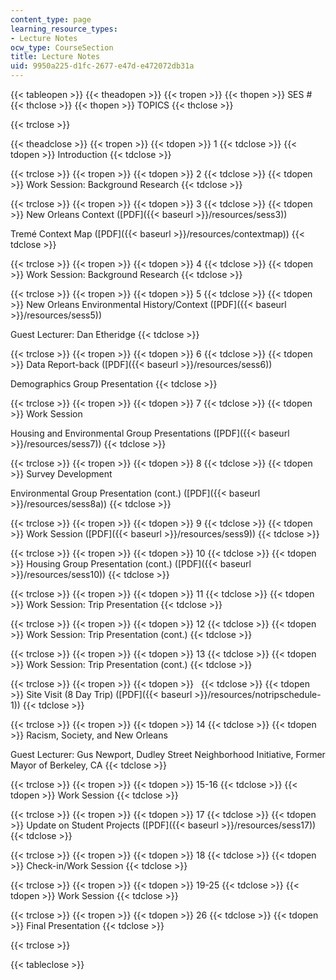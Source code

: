 ```yaml
---
content_type: page
learning_resource_types:
- Lecture Notes
ocw_type: CourseSection
title: Lecture Notes
uid: 9950a225-d1fc-2677-e47d-e472072db31a
---
```


{{< tableopen >}}
{{< theadopen >}}
{{< tropen >}}
{{< thopen >}}
SES #
{{< thclose >}}
{{< thopen >}}
TOPICS
{{< thclose >}}

{{< trclose >}}

{{< theadclose >}}
{{< tropen >}}
{{< tdopen >}}
1
{{< tdclose >}}
{{< tdopen >}}
Introduction
{{< tdclose >}}

{{< trclose >}}
{{< tropen >}}
{{< tdopen >}}
2
{{< tdclose >}}
{{< tdopen >}}
Work Session: Background Research
{{< tdclose >}}

{{< trclose >}}
{{< tropen >}}
{{< tdopen >}}
3
{{< tdclose >}}
{{< tdopen >}}
New Orleans Context ([PDF]({{< baseurl >}}/resources/sess3))  
  
Tremé Context Map ([PDF]({{< baseurl >}}/resources/contextmap))
{{< tdclose >}}

{{< trclose >}}
{{< tropen >}}
{{< tdopen >}}
4
{{< tdclose >}}
{{< tdopen >}}
Work Session: Background Research
{{< tdclose >}}

{{< trclose >}}
{{< tropen >}}
{{< tdopen >}}
5
{{< tdclose >}}
{{< tdopen >}}
New Orleans Environmental History/Context ([PDF]({{< baseurl >}}/resources/sess5))  
  
Guest Lecturer: Dan Etheridge
{{< tdclose >}}

{{< trclose >}}
{{< tropen >}}
{{< tdopen >}}
6
{{< tdclose >}}
{{< tdopen >}}
Data Report-back ([PDF]({{< baseurl >}}/resources/sess6))  
  
Demographics Group Presentation
{{< tdclose >}}

{{< trclose >}}
{{< tropen >}}
{{< tdopen >}}
7
{{< tdclose >}}
{{< tdopen >}}
Work Session  
  
Housing and Environmental Group Presentations ([PDF]({{< baseurl >}}/resources/sess7))
{{< tdclose >}}

{{< trclose >}}
{{< tropen >}}
{{< tdopen >}}
8
{{< tdclose >}}
{{< tdopen >}}
Survey Development  
  
Environmental Group Presentation (cont.) ([PDF]({{< baseurl >}}/resources/sess8a))
{{< tdclose >}}

{{< trclose >}}
{{< tropen >}}
{{< tdopen >}}
9
{{< tdclose >}}
{{< tdopen >}}
Work Session ([PDF]({{< baseurl >}}/resources/sess9))
{{< tdclose >}}

{{< trclose >}}
{{< tropen >}}
{{< tdopen >}}
10
{{< tdclose >}}
{{< tdopen >}}
Housing Group Presentation (cont.) ([PDF]({{< baseurl >}}/resources/sess10))
{{< tdclose >}}

{{< trclose >}}
{{< tropen >}}
{{< tdopen >}}
11
{{< tdclose >}}
{{< tdopen >}}
Work Session: Trip Presentation
{{< tdclose >}}

{{< trclose >}}
{{< tropen >}}
{{< tdopen >}}
12
{{< tdclose >}}
{{< tdopen >}}
Work Session: Trip Presentation (cont.)
{{< tdclose >}}

{{< trclose >}}
{{< tropen >}}
{{< tdopen >}}
13
{{< tdclose >}}
{{< tdopen >}}
Work Session: Trip Presentation (cont.)
{{< tdclose >}}

{{< trclose >}}
{{< tropen >}}
{{< tdopen >}}
 
{{< tdclose >}}
{{< tdopen >}}
Site Visit (8 Day Trip) ([PDF]({{< baseurl >}}/resources/notripschedule-1))
{{< tdclose >}}

{{< trclose >}}
{{< tropen >}}
{{< tdopen >}}
14
{{< tdclose >}}
{{< tdopen >}}
Racism, Society, and New Orleans  
  
Guest Lecturer: Gus Newport, Dudley Street Neighborhood Initiative, Former Mayor of Berkeley, CA
{{< tdclose >}}

{{< trclose >}}
{{< tropen >}}
{{< tdopen >}}
15-16
{{< tdclose >}}
{{< tdopen >}}
Work Session
{{< tdclose >}}

{{< trclose >}}
{{< tropen >}}
{{< tdopen >}}
17
{{< tdclose >}}
{{< tdopen >}}
Update on Student Projects ([PDF]({{< baseurl >}}/resources/sess17))
{{< tdclose >}}

{{< trclose >}}
{{< tropen >}}
{{< tdopen >}}
18
{{< tdclose >}}
{{< tdopen >}}
Check-in/Work Session
{{< tdclose >}}

{{< trclose >}}
{{< tropen >}}
{{< tdopen >}}
19-25
{{< tdclose >}}
{{< tdopen >}}
Work Session
{{< tdclose >}}

{{< trclose >}}
{{< tropen >}}
{{< tdopen >}}
26
{{< tdclose >}}
{{< tdopen >}}
Final Presentation
{{< tdclose >}}

{{< trclose >}}

{{< tableclose >}}